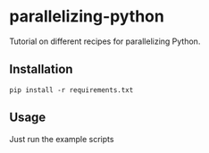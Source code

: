 # parallelizing-python

Tutorial on different recipes for parallelizing Python.

## Installation

``pip install -r requirements.txt``

## Usage

Just run the example scripts
